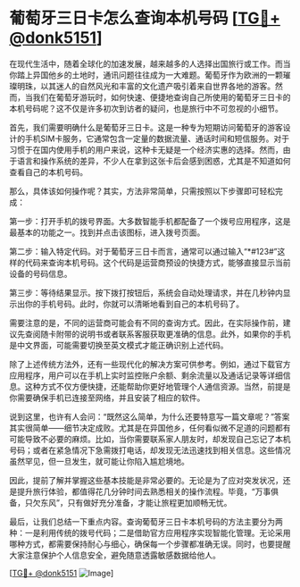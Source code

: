 # 葡萄牙三日卡怎么查询本机号码 [[TG💪+ @donk5151](https://t.me/s/donk5151)]

在现代生活中，随着全球化的加速发展，越来越多的人选择出国旅行或工作。而当你踏上异国他乡的土地时，通讯问题往往成为一大难题。葡萄牙作为欧洲的一颗璀璨明珠，以其迷人的自然风光和丰富的文化遗产吸引着来自世界各地的游客。然而，当我们在葡萄牙游玩时，如何快速、便捷地查询自己所使用的葡萄牙三日卡的本机号码呢？这不仅是许多初次到访者的疑问，也是旅行中不可忽视的小细节。

首先，我们需要明确什么是葡萄牙三日卡。这是一种专为短期访问葡萄牙的游客设计的手机SIM卡服务，它通常包含一定量的数据流量、通话时间和短信服务。对于习惯于在国内使用手机的用户来说，这种卡无疑是一个经济实惠的选择。然而，由于语言和操作系统的差异，不少人在拿到这张卡后会感到困惑，尤其是不知道如何查看自己的本机号码。

那么，具体该如何操作呢？其实，方法非常简单，只需按照以下步骤即可轻松完成：

第一步：打开手机的拨号界面。大多数智能手机都配备了一个拨号应用程序，这是最基本的功能之一。找到并点击该图标，进入拨号页面。

第二步：输入特定代码。对于葡萄牙三日卡而言，通常可以通过输入“*#123#”这样的代码来查询本机号码。这个代码是运营商预设的快捷方式，能够直接显示当前设备的号码信息。

第三步：等待结果显示。按下拨打按钮后，系统会自动处理请求，并在几秒钟内显示出你的手机号码。此时，你就可以清晰地看到自己的本机号码了。

需要注意的是，不同的运营商可能会有不同的查询方式。因此，在实际操作前，建议先查阅随卡附带的说明书或者联系客服获取更准确的信息。此外，如果你的手机是中文界面，可能需要切换至英文模式才能正确识别上述代码。

除了上述传统方法外，还有一些现代化的解决方案可供参考。例如，通过下载官方应用程序，用户可以在手机上实时监控账户余额、剩余流量以及通话记录等详细信息。这种方式不仅方便快捷，还能帮助你更好地管理个人通信资源。当然，前提是你需要确保手机已连接至网络，并且安装了相应的软件。

说到这里，也许有人会问：“既然这么简单，为什么还要特意写一篇文章呢？”答案其实很简单——细节决定成败。尤其是在异国他乡，任何看似微不足道的问题都有可能导致不必要的麻烦。比如，当你需要联系家人朋友时，却发现自己忘记了本机号码；或者在紧急情况下急需拨打电话，却发现无法迅速找到相关信息。这些情况虽然罕见，但一旦发生，就可能让你陷入尴尬境地。

因此，提前了解并掌握这些基本技能是非常必要的。无论是为了应对突发状况，还是提升旅行体验，都值得花几分钟时间去熟悉相关的操作流程。毕竟，“万事俱备，只欠东风”，只有做好充分准备，才能让旅程更加顺畅无忧。

最后，让我们总结一下重点内容。查询葡萄牙三日卡本机号码的方法主要分为两种：一是利用传统的拨号代码；二是借助官方应用程序实现智能化管理。无论采用哪种方式，都需要保持耐心与细心，确保每一个步骤都准确无误。同时，也要提醒大家注意保护个人信息安全，避免随意透露敏感数据给他人。

[[TG💪+ @donk5151](https://t.me/s/donk5151) ![Image](https://i.postimg.cc/rwNCRYN7/Snipaste-2025-04-30-17-27-05.png)]